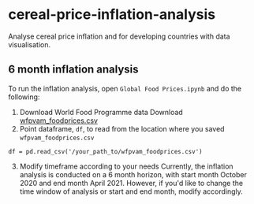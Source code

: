 # cereal-price-inflation-analysis
Analyse cereal price inflation and for developing countries with data visualisation.

## 6 month inflation analysis

To run the inflation analysis, open `Global Food Prices.ipynb` and do the following:

1. Download World Food Programme data
Download [wfpvam_foodprices.csv](https://data.humdata.org/dataset/wfp-food-prices)
2. Point dataframe, `df`, to read from the location where you saved `wfpvam_foodprices.csv`

`df = pd.read_csv('/your_path_to/wfpvam_foodprices.csv')`

3. Modify timeframe according to your needs
Currently, the inflation analysis is conducted on a 6 month horizon, with start month October 2020 and end month April 2021. However, if you'd like to change the time window of analysis or start and end month, modify accordingly.
